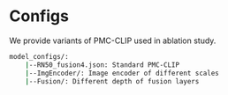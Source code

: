 # Configs

We provide variants of PMC-CLIP used in ablation study.

```bash
model_configs/:
    |--RN50_fusion4.json: Standard PMC-CLIP
    |--ImgEncoder/: Image encoder of different scales
    |--Fusion/: Different depth of fusion layers
```
